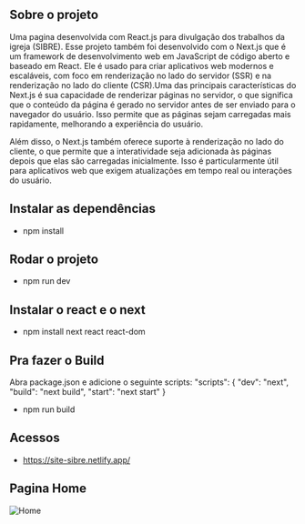 ## Sobre o projeto
Uma pagina desenvolvida com React.js para divulgação dos trabalhos da igreja (SIBRE).
Esse projeto também foi desenvolvido com o Next.js que é um framework de desenvolvimento web em JavaScript de código aberto e baseado em React. Ele é usado para criar aplicativos web modernos e escaláveis, com foco em renderização no lado do servidor (SSR) e na renderização no lado do cliente (CSR).Uma das principais características do Next.js é sua capacidade de renderizar páginas no servidor, o que significa que o conteúdo da página é gerado no servidor antes de ser enviado para o navegador do usuário. Isso permite que as páginas sejam carregadas mais rapidamente, melhorando a experiência do usuário.

Além disso, o Next.js também oferece suporte à renderização no lado do cliente, o que permite que a interatividade seja adicionada às páginas depois que elas são carregadas inicialmente. Isso é particularmente útil para aplicativos web que exigem atualizações em tempo real ou interações do usuário.

## Instalar as dependências
- npm install

## Rodar o projeto
- npm run dev

## Instalar o react e o next
- npm install next react react-dom

## Pra fazer o Build
Abra package.json e adicione o seguinte scripts:
"scripts": {
  "dev": "next",
  "build": "next build",
  "start": "next start"
}
 - npm run build
 
## Acessos
- https://site-sibre.netlify.app/

## Pagina Home
![Home](https://github.com/Ernilson/Ernilson-front2-sibre-react-next/assets/30840118/a04198bc-d1ac-4848-a8d4-2f1446bc23ce)
